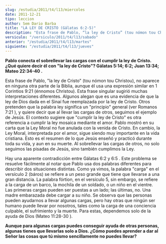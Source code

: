 ```yaml
---
slug: /estudia/2011/t4/l13/miercoles
date: 2011-12-21
tipo: leccion
author: Sem Dario Barba
title: "LA LEY DE CRISTO (Gálatas 6:2-5)"
description: "Esta frase de Pablo, “la ley de Cristo” (tou nómon tou Christou), no aparece en  ninguna otra parte de la Biblia, aunque él usa una expresión similar en 1  Corintios 9:21 (énnomos Christou). Esta frase singular sugirió muchas  interpretaciones diferentes. Algunos alegan que es..."
versiculo: "/versiculo/2011/t4/l13/sabado"
anterior: "/estudia/2011/t4/l13/martes"
siguiente: "/estudia/2011/t4/l13/jueves"
---
```


**Pablo conecta el sobrellevar las cargas con el cumplir la ley de Cristo. ¿Qué quiere decir él con "la ley de Cristo"? Gálatas 5:14; 6:2; Juan 13:34; Mateo 22:34-40 .**

Esta frase de Pablo, "la ley de Cristo" (tou nómon tou Christou), no aparece en ninguna otra parte de la Biblia, aunque él usa una expresión similar en 1 Corintios 9:21 (énnomos Christou). Esta frase singular sugirió muchas interpretaciones diferentes. Algunos alegan que es una evidencia de que la ley de Dios dada en el Sinaí fue reemplazada por la ley de Cristo. Otros pretenden que la palabra ley significa un "principio" general (ver Romanos 7:21 ), y quiere decir que al llevar las cargas de otros, seguimos el ejemplo de Jesús. El contexto sugiere que "cumplir la ley de Cristo" es otra referencia a cumplir la ley mosaica mediante el amor. Pablo mostró en su carta que la Ley Moral no fue anulada con la venida de Cristo. En cambio, la Ley Moral, interpretada por el amor, sigue siendo muy importante en la vida cristiana. Esto es el resumen de lo que Jesús enseñó y practicó durante toda su vida, y aun en su muerte. Al sobrellevar las cargas de otros, no solo seguimos las pisadas de Jesús, sino también cumplimos la Ley.

Hay una aparente contradicción entre Gálatas 6:2 y 6:5 . Este problema se resuelve fácilmente al notar que Pablo usa dos palabras diferentes para describir dos situaciones distintas. Como ya vimos, la palabra "carga" en el versículo 2 (báros) se refiere a un peso grande que tiene que llevarse a una gran distancia. La palabra fórtion, en el versículo 5, sin embargo, se refiere a la carga de un barco, la mochila de un soldado, o un niño en el vientre. Las primeras cargas pueden ser puestas a un lado; las últimas, no. Una madre embarazada debe cargar a su niño. Se observa que las personas pueden ayudarnos a llevar algunas cargas, pero hay otras que ningún ser humano puede llevar por nosotros, tales como la carga de una conciencia culpable, el sufrimiento y la muerte. Para estas, dependemos solo de la ayuda de Dios (Mateo 11:28-30 ).

**Aunque para algunas cargas puedes conseguir ayuda de otras personas, algunas tienes que llevarlas solo a Dios. ¿Cómo puedes aprender a dar al Señor las cosas que tú mismo sencillamente no puedes llevar?**
